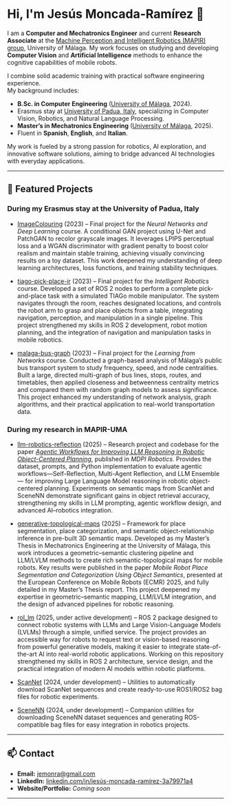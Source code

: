 # Hi, I'm Jesús Moncada-Ramírez 👋

I am a **Computer and Mechatronics Engineer** and current **Research Associate** at the [Machine Perception and Intelligent Robotics (MAPIR) group](https://mapir.isa.uma.es/), University of Málaga. My work focuses on studying and developing **Computer Vision** and **Artificial Intelligence** methods to enhance the cognitive capabilities of mobile robots.

I combine solid academic training with practical software engineering experience.  
My background includes:
- **B.Sc. in Computer Engineering** ([University of Málaga](https://www.uma.es/), 2024).
- Erasmus stay at [University of Padua, Italy](https://www.unipd.it/en/), specializing in Computer Vision, Robotics, and Natural Language Processing.  
- **Master’s in Mechatronics Engineering** ([University of Málaga](https://www.uma.es/), 2025).
- Fluent in **Spanish**, **English**, and **Italian**.

My work is fueled by a strong passion for robotics, AI exploration, and innovative software solutions, aiming to bridge advanced AI technologies with everyday applications.

---

## 🌟 Featured Projects

### During my Erasmus stay at the University of Padua, Italy

- [ImageColouring](https://github.com/AlejandroCCaldero/ImageColouring) (2023) – Final project for the *Neural Networks and Deep Learning* course. A conditional GAN project using U-Net and PatchGAN to recolor grayscale images. It leverages LPIPS perceptual loss and a WGAN discriminator with gradient penalty to boost color realism and maintain stable training, achieving visually convincing results on a toy dataset. This work deepened my understanding of deep learning architectures, loss functions, and training stability techniques.

- [tiago-pick-place-ir](https://github.com/jemonra/tiago-pick-place-ir) (2023) – Final project for the *Intelligent Robotics* course. Developed a set of ROS 2 nodes to perform a complete pick-and-place task with a simulated TIAGo mobile manipulator. The system navigates through the room, reaches designated locations, and controls the robot arm to grasp and place objects from a table, integrating navigation, perception, and manipulation in a single pipeline. This project strengthened my skills in ROS 2 development, robot motion planning, and the integration of navigation and manipulation tasks in mobile robotics.

- [malaga-bus-graph](https://github.com/jemonra/malaga-bus-graph) (2023) – Final project for the *Learning from Networks* course. Conducted a graph-based analysis of Málaga’s public bus transport system to study frequency, speed, and node centralities. Built a large, directed multi-graph of bus lines, stops, routes, and timetables, then applied closeness and betweenness centrality metrics and compared them with random graph models to assess significance. This project enhanced my understanding of network analysis, graph algorithms, and their practical application to real-world transportation data.

### During my research in MAPIR-UMA

- [llm-robotics-reflection](https://github.com/MAPIRlab/llm-robotics-reflection) (2025) – Research project and codebase for the paper *[Agentic Workflows for Improving LLM Reasoning in Robotic Object-Centered Planning](https://doi.org/10.3390/robotics14030024)*, published in *MDPI Robotics*. Provides the dataset, prompts, and Python implementation to evaluate agentic workflows—Self-Reflection, Multi-Agent Reflection, and LLM Ensemble— for improving Large Language Model reasoning in robotic object-centered planning. Experiments on semantic maps from ScanNet and SceneNN demonstrate significant gains in object retrieval accuracy, strengthening my skills in LLM prompting, agentic workflow design, and advanced AI–robotics integration.

- [generative-topological-maps](https://github.com/MAPIRlab/generative-topological-maps) (2025) – Framework for place segmentation, place categorization, and semantic object-relationship inference in pre-built 3D semantic maps. Developed as my Master’s Thesis in Mechatronics Engineering at the University of Málaga, this work introduces a geometric–semantic clustering pipeline and LLM/LVLM methods to create rich semantic-topological maps for mobile robots. Key results were published in the paper *Mobile Robot Place Segmentation and Categorization Using Object Semantics*, presented at the European Conference on Mobile Robots (ECMR) 2025, and fully detailed in my Master’s Thesis report. This project deepened my expertise in geometric–semantic mapping, LLM/LVLM integration, and the design of advanced pipelines for robotic reasoning.

- [rol_lm](https://github.com/MAPIRlab/ros_lm) (2025, under active development) – ROS 2 package designed to connect robotic systems with LLMs and Large Vision-Language Models (LVLMs) through a simple, unified service. The project provides an accessible way for robots to request text or vision-based reasoning from powerful generative models, making it easier to integrate state-of-the-art AI into real-world robotic applications. Working on this repository strengthened my skills in ROS 2 architecture, service design, and the practical integration of modern AI models within robotic platforms.

- [ScanNet](https://github.com/josematez/ScanNet) (2024, under development) – Utilities to automatically download ScanNet sequences and create ready-to-use ROS1/ROS2 bag files for robotic experiments.

- [SceneNN](https://github.com/josematez/SceneNN) (2024, under development) – Companion utilities for downloading SceneNN dataset sequences and generating ROS-compatible bag files for easy integration in robotics projects.

---

## 📫 Contact
- **Email:** [jemonra@gmail.com](mailto:jemonra@gmail.com)
- **LinkedIn:** [linkedin.com/in/jesús-moncada-ramírez-3a79971a4](https://www.linkedin.com/in/jes%C3%BAs-moncada-ram%C3%ADrez-3a79971a4)
- **Website/Portfolio:** *Coming soon*

---
